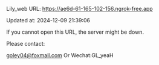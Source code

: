 Lily_web URL: https://ae6d-61-165-102-156.ngrok-free.app

Updated at: 2024-12-09 21:39:06

If you cannot open this URL, the server might be down.

Please contact: 

goley04@foxmail.com Or Wechat:GL_yeaH